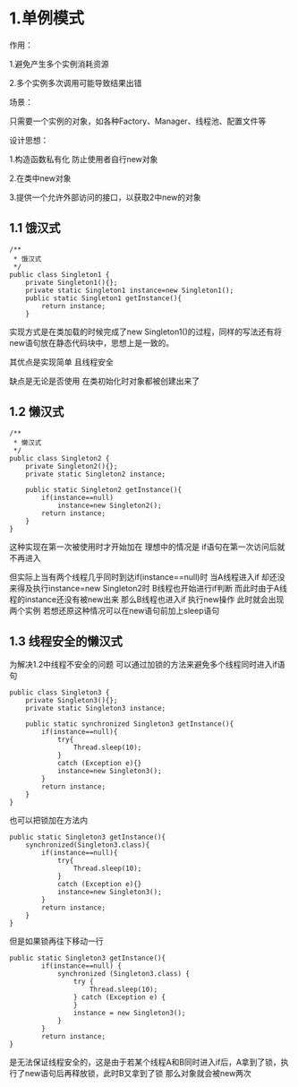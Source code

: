 # 1.单例模式

作用：

1.避免产生多个实例消耗资源

2.多个实例多次调用可能导致结果出错



场景：

只需要一个实例的对象，如各种Factory、Manager、线程池、配置文件等



设计思想：

1.构造函数私有化 防止使用者自行new对象

2.在类中new对象

3.提供一个允许外部访问的接口，以获取2中new的对象

## 1.1  饿汉式

```
/**
 * 饿汉式
 */
public class Singleton1 {
    private Singleton1(){};
    private static Singleton1 instance=new Singleton1();
    public static Singleton1 getInstance(){
        return instance;
    }
```

实现方式是在类加载的时候完成了new Singleton1()的过程，同样的写法还有将new语句放在静态代码块中，思想上是一致的。

其优点是实现简单 且线程安全

缺点是无论是否使用 在类初始化时对象都被创建出来了



## 1.2 懒汉式

```
/**
 * 懒汉式
 */
public class Singleton2 {
    private Singleton2(){};
    private static Singleton2 instance;

    public static Singleton2 getInstance(){
        if(instance==null)
            instance=new Singleton2();
        return instance;
    }
}
```

这种实现在第一次被使用时才开始加在 理想中的情况是 if语句在第一次访问后就不再进入

但实际上当有两个线程几乎同时到达if(instance==null)时 当A线程进入if 却还没来得及执行instance=new Singleton2时 B线程也开始进行if判断 而此时由于A线程的instance还没有被new出来 那么B线程也进入if 执行new操作 此时就会出现两个实例 若想还原这种情况可以在new语句前加上sleep语句



## 1.3 线程安全的懒汉式

为解决1.2中线程不安全的问题 可以通过加锁的方法来避免多个线程同时进入if语句

```
public class Singleton3 {
    private Singleton3(){};
    private static Singleton3 instance;

    public static synchronized Singleton3 getInstance(){
        if(instance==null){
            try{
                Thread.sleep(10);
            }
            catch (Exception e){}
            instance=new Singleton3();
        }
        return instance;
    }
}
```

也可以把锁加在方法内

```
public static Singleton3 getInstance(){
    synchronized(Singleton3.class){
        if(instance==null){
            try{
                Thread.sleep(10);
            }
            catch (Exception e){}
            instance=new Singleton3();
        }
        return instance;
    }
}
```

但是如果锁再往下移动一行

```
public static Singleton3 getInstance(){
        if(instance==null) {
            synchronized (Singleton3.class) {
                try {
                    Thread.sleep(10);
                } catch (Exception e) {
                }
                instance = new Singleton3();
            }
        }
        return instance;
}
```

是无法保证线程安全的，这是由于若某个线程A和B同时进入if后，A拿到了锁，执行了new语句后再释放锁，此时B又拿到了锁 那么对象就会被new两次





